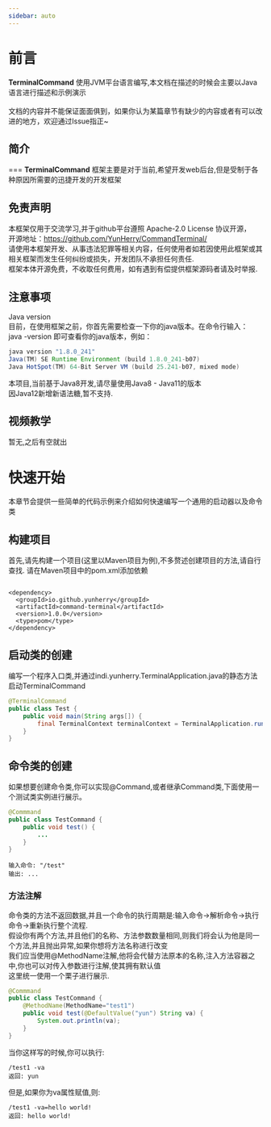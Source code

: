 ```yaml
---
sidebar: auto
---
```

# 前言

__TerminalCommand__ 使用JVM平台语言编写,本文档在描述的时候会主要以Java语言进行描述和示例演示  
<br>
文档的内容并不能保证面面俱到，如果你认为某篇章节有缺少的内容或者有可以改进的地方，欢迎通过Issue指正~

## 简介
===
__TerminalCommand__ 框架主要是对于当前,希望开发web后台,但是受制于各种原因所需要的迅捷开发的开发框架
<br>

## 免责声明

本框架仅用于交流学习,并于github平台遵照 Apache-2.0 License [](https://github.com/YunHerry/CommandTerminal/blob/master/LICENSE) 协议开源，
<br>
开源地址：https://github.com/YunHerry/CommandTerminal/
<br>
请使用本框架开发、从事违法犯罪等相关内容，任何使用者如若因使用此框架或其相关框架而发生任何纠纷或损失，开发团队不承担任何责任.
<br>
框架本体开源免费，不收取任何费用，如有遇到有偿提供框架源码者请及时举报.

## 注意事项
Java version
<br>
目前，在使用框架之前，你首先需要检查一下你的java版本。在命令行输入： java -version 即可查看你的java版本，例如：
``` java
java version "1.8.0_241"
Java(TM) SE Runtime Environment (build 1.8.0_241-b07)
Java HotSpot(TM) 64-Bit Server VM (build 25.241-b07, mixed mode)
```
本项目,当前基于Java8开发,请尽量使用Java8 - Java11的版本
<br>
因Java12新增新语法糖,暂不支持.

## 视频教学
暂无,之后有空就出

# 快速开始
本章节会提供一些简单的代码示例来介绍如何快速编写一个通用的启动器以及命令类

## 构建项目
首先,请先构建一个项目(这里以Maven项目为例),不多赘述创建项目的方法,请自行查找.
请在Maven项目中的pom.xml添加依赖

``` 

<dependency>
  <groupId>io.github.yunherry</groupId>
  <artifactId>command-terminal</artifactId>
  <version>1.0.0</version>
  <type>pom</type>
</dependency>

```

## 启动类的创建
编写一个程序入口类,并通过indi.yunherry.TerminalApplication.java的静态方法启动TerminalCommand
``` Java
@TerminalCommand
public class Test {
    public void main(String args[]) {
        final TerminalContext terminalContext = TerminalApplication.run(Test.class); 
    }
}
```

## 命令类的创建
如果想要创建命令类,你可以实现@Command,或者继承Command类,下面使用一个测试类实例进行展示。
``` Java
@Commmand
public class TestCommand {
    public void test() {
        ...
    }
}
```
```
输入命令: "/test"
输出: ...
```

### 方法注解
命令类的方法不返回数据,并且一个命令的执行周期是:输入命令->解析命令->执行命令->重新执行整个流程.<br>
假设你有两个方法,并且他们的名称、方法参数数量相同,则我们将会认为他是同一个方法,并且抛出异常,如果你想将方法名称进行改变<br>
我们应当使用@MethodName注解,他将会代替方法原本的名称,注入方法容器之中,你也可以对传入参数进行注解,使其拥有默认值<br>
这里统一使用一个栗子进行展示.

``` Java
@Commmand
public class TestCommand {
    @MethodName(MethodName="test1")
    public void test(@DefaultValue("yun") String va) {
        System.out.println(va);
    }
}
```
当你这样写的时候,你可以执行:<br>
```
/test1 -va
返回: yun
```
但是,如果你为va属性赋值,则:
```
/test1 -va=hello world!
返回: hello world!
```
